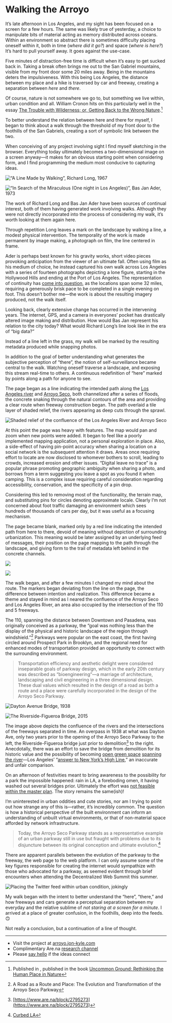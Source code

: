 # Walking the Arroyo

It’s late afternoon in Los Angeles, and my sight has been focused on a screen for a few hours. The same was likely true of yesterday, a choice to manipulate bits of material acting as memory distributed across oceans. Within an environment so abstract there is sometimes difficulty placing oneself within it, both in time (*where did it go?*) and space (*where is here?*) It’s hard to pull yourself away. It goes against the use-case.

Five minutes of distraction-free time is difficult when it’s easy to get sucked back in. Taking a break often brings me out to the San Gabriel mountains, visible from my front door some 20 miles away. Being in the mountains deters the impulsiveness. With this being Los Angeles, the distance between my place and a hike is traversed by car and freeway, creating a separation between *here* and *there*.

<!-- more -->

Of course, nature is not somewhere we go to, but something we live within, urban condition and all. William Cronon hits on this particularly well in the essay [The Trouble with Wilderness; or, Getting Back to the Wrong Nature](http://williamcronon.net/writing/Trouble_with_Wilderness_Main.html).[^1]

To better understand the relation between here and there for myself, I began to think about a walk through the threshold of my front door to the foothills of the San Gabriels, creating a sort of symbolic link between the two.

When conceiving of any project involving sight I find myself sketching in the browser. Everything today ultimately becomes a two-dimensional image on a screen anyway—it makes for an obvious starting point when considering form, and I find programming the medium most conducive to capturing ideas.

<div class="imgs-auto">

![“A Line Made by Walking”, Richard Long, 1967](linewalking_117.jpg)

![“In Search of the Miraculous (One night in Los Angeles)”, Bas Jan Ader, 1973](waitakere-ader-searchin_81.jpg)

</div>

The work of Richard Long and Bas Jan Ader have been sources of continual interest, both of them having generated work involving walks. Although they were not directly incorporated into the process of considering my walk, it’s worth looking at them again here.

Through repetition Long leaves a mark on the landscape by walking a line, a modest physical intervention. The temporality of the work is made permanent by image making, a photograph on film, the line centered in frame.

Ader is perhaps best known for his gravity works, short video pieces provoking anticipation from the viewer of an ultimate fall. Often using film as his medium of choice, he instead captured his own walk across Los Angeles with a series of fourteen photographs depicting a lone figure, starting in the Hollywood Hills and ending at the Port of Los Angeles. The representation of continuity has [come into question](https://willcenci.com/projects-2/in-search-of-in-search-of-the-miraculous/), as the locations span some 32 miles, requiring a generously brisk pace to be completed in a single evening on foot. This doesn’t bother me—the work is about the resulting imagery produced, not the walk itself.

Looking back, clearly extensive change has occurred in the intervening years. The internet, GPS, and a camera in everyones’ pocket has drastically altered image making and distribution. How would Bas Jan represent his relation to the city today? What would Richard Long’s line look like in the era of “big data?”

Instead of a line left in the grass, my walk will be marked by the resulting metadata produced while snapping photos.

In addition to the goal of better understanding what generates the subjective perception of “there”, the notion of self-surveillance became central to the walk. Watching oneself traverse a landscape, and exposing this stream real-time to others. A continuous redefinition of “here” marked by points along a path for anyone to see.

The page began as a line indicating the intended path along the [Los Angeles river](https://en.wikipedia.org/wiki/Los_Angeles_River) and [Arroyo Seco](https://en.wikipedia.org/wiki/Arroyo_Seco_(Los_Angeles_County)), both channelized after a series of floods, the concrete snaking through the natural contours of the area and providing a clear route when freeway construction began. The path overlaid a tile layer of shaded relief, the rivers appearing as deep cuts through the sprawl.

![Shaded relief of the confluence of the Los Angeles River and Arroyo Seco](arroyo-relief_56.png)

At this point the page was heavy with features. The map would pan and zoom when new points were added. It began to feel like a poorly implemented mapping application, not a personal exploration in place. Also, a side-effect of having pin-point accuracy when sharing a location on a social network is the subsequent attention it draws. Areas once requiring effort to locate are now disclosed to whomever bothers to scroll, leading to crowds, increased erosion and other issues. “Digital leave no trace” is a popular phrase promoting geographic ambiguity when sharing a photo, and borrows from a term suggesting you leave a spot as you found it when camping. This is a complex issue requiring careful consideration regarding accessibility, conservation, and the specificity of a pin drop.

Considering this led to removing most of the functionality, the terrain map, and substituting pins for circles denoting approximate locale. Clearly I’m not concerned about foot traffic damaging an environment which sees hundreds of thousands of cars per day, but it was useful as a focusing mechanism.

The page became blank, marked only by a red line indicating the intended path from here to there, devoid of meaning without depiction of surrounding urbanization. This meaning would be later assigned by an underlying feed of messages, their position on the page mapping to the path through the landscape, and giving form to the trail of metadata left behind in the concrete channels.

<div class="imgs-auto imgs-wide imgs-transparent">

[![](walk-1_110.png)](https://arroyo.jon-kyle.com)

[![](walk-2_110.png)](https://arroyo.jon-kyle.com)

</div>

The walk began, and after a few minutes I changed my mind about the route. The markers began deviating from the line on the page, the difference between intention and realization. This difference became a theme and stayed in mind as I neared the confluence of the Arroyo Seco and Los Angeles River, an area also occupied by the intersection of the 110 and 5 freeways.

The 110, spanning the distance between Downtown and Pasadena, was originally conceived as a parkway, the “goal was nothing less than the display of the physical and historic landscape of the region through windshield.”[^2] Parkways were popular on the east coast, the first having circled around Prospect Park in Brooklyn, and the regional need for enhanced modes of transportation provided an opportunity to connect with the surrounding environment.

> Transportation efficiency and aesthetic delight were considered inseparable goals of parkway design, which in the early 20th century was described as “bioengineering”—a marriage of architecture, landscaping and civil engineering in a three dimensional design. These dual values which resulted in the design of a road as both a route and a place were carefully incorporated in the design of the Arroyo Seco Parkway.

<div class="imgs-auto">

![Dayton Avenue Bridge, 1938](dayton-1_69.jpg)

![The Riverside-Figueroa Bridge, 2015](dayton-2_69.jpg)

</div>

The image above depicts the confluence of the rivers and the intersections of the freeways separated in time. An overpass in 1938 at what was Dayton Ave, only two years prior to the opening of the Arroyo Seco Parkway to the left, the Riverside-Figueroa bridge just prior to demolition[^3] to the right. Anecdotally, there was an effort to save the bridge from demolition for its historic value and the possibility of becoming [open green space](https://www.youtube.com/watch?v=ei1K9kz_2ns) [spanning the river](http://www.theeastsiderla.com/2013/09/is-it-too-late-to-save-the-riverside-figueroa-bridge/)—Los Angeles’ “[answer to New York’s High Line](http://laist.com/2014/06/03/sorry_la_wont_get_its_own_awesome_h.php),” an inaccurate and unfair comparison.

On an afternoon of festivities meant to bring awareness to the possibility for a park the impossible happened: rain in LA, a foreboding omen, it having washed out several bridges prior. Ultimately the effort was [not feasible](https://la.streetsblog.org/2014/06/02/judge-denies-demolition-injunction-for-riverside-figueroa-bridge/) [within the master plan](http://www.latimes.com/local/lanow/la-me-ln-riverside-bridge-challenge-20140530-story.html). The story remains the same(ish)!

I’m uninterested in urban oddities and cute stories, nor am I trying to point out how strange any of this is—rather, it’s incredibly common. The question is how a historical perspective of the built environment can inform an understanding of unbuilt virtual environments, or that of non-material space afforded by network infrastructure.

> Today, the Arroyo Seco Parkway stands as a representative example of an urban parkway still in use but fraught with problems due to its disjuncture between its original conception and ultimate evolution.[^5]

There are apparent parallels between the evolution of the parkway to the freeway, the web page to the web platform. I can only assume some of the key figures responsible for creating the internet would sympathize with those who advocated for a parkway, as seemed evident through brief encounters when attending the Decentralized Web Summit this summer.

![Placing the Twitter feed within urban condition, jokingly](feed-freeway_56.jpg)

My walk began with the intent to better understand the “here”, “there,” and how freeways and cars generate a perceptual separation between my everyday and the relative sublime of *not staring at a screen for a minute*. I arrived at a place of greater confusion, in the foothills, deep into the feeds. 🙃

Not really a conclusion, but a continuation of a line of thought.

---

- Visit the project at [arroyo.jon-kyle.com](https://arroyo.jon-kyle.com)
- Complimentary Are.na [research channel](https://www.are.na/jon-kyle-mohr/walking-the-arroyo)
- Please [say hello](contact@jon-kyle.com) if the ideas connect

[^1]: Published in , published in the book [Uncommon Ground: Rethinking the Human Place in Nature](http://books.wwnorton.com/books/Uncommon-Ground/)
[^2]: A Road as a Route and Place: The Evolution and Transformation of the Arroyo Seco Parkway
[^3]: [https://www.are.na/block/2795273](https://www.are.na/block/2795273)
[^4]: Unrelated, but before the parkway or any of these spans were constructed there was an elevated bicycle path, the “[California Cycleway](https://en.wikipedia.org/wiki/California_Cycleway)”, which ran through this area.
[^5]: [Curbed LA](https://la.curbed.com/2015/8/19/9936922/la-river-before-concrete-after)
[^6]: Henri Focillon, via [The Shape of Time](https://en.wikipedia.org/wiki/The_Shape_of_Time)
[^7]: [The Arroyo Seco Watershed Restoration Feasibility Study](http://s3.amazonaws.com/arena-attachments/2753184/131c9d72030337c959626b5bacdf957d.pdf?1537672328), Tim Brick